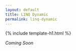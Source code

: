 ```yaml
---
layout: default
title: LINQ Dynamic
permalink: linq-dynamic
---
```


{% include template-h1.html %}

_Coming Soon_
